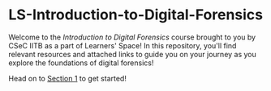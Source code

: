 # LS-Introduction-to-Digital-Forensics

Welcome to the _Introduction to Digital Forensics_ course brought to you by CSeC IITB as a part of Learners' Space! In this repository, you'll find relevant resources and attached links to guide you on your journey as you explore the foundations of digital forensics!

Head on to [Section 1](Section-1/README.md) to get started!
